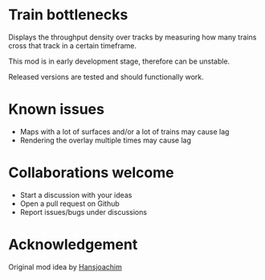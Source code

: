 # Train bottlenecks

Displays the throughput density over tracks by measuring how many trains cross that track in a certain timeframe.

This mod is in early development stage, therefore can be unstable.

Released versions are tested and should functionally work.

# Known issues

-   Maps with a lot of surfaces and/or a lot of trains may cause lag
-   Rendering the overlay multiple times may cause lag

# Collaborations welcome

-   Start a discussion with your ideas
-   Open a pull request on Github
-   Report issues/bugs under discussions

# Acknowledgement

Original mod idea by [Hansjoachim](https://mods.factorio.com/user/HansJoachim)
